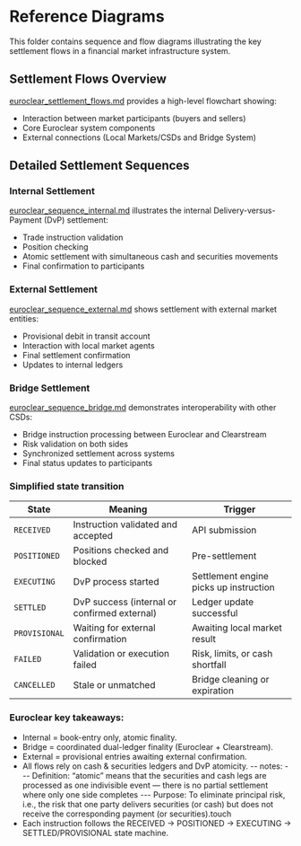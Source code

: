 # Reference Diagrams

This folder contains sequence and flow diagrams illustrating the key settlement flows in a financial market infrastructure system.

## Settlement Flows Overview
[euroclear_settlement_flows.md](euroclear_settlement_flows.md) provides a high-level flowchart showing:
- Interaction between market participants (buyers and sellers)
- Core Euroclear system components
- External connections (Local Markets/CSDs and Bridge System)

## Detailed Settlement Sequences

### Internal Settlement
[euroclear_sequence_internal.md](euroclear_sequence_internal.md) illustrates the internal Delivery-versus-Payment (DvP) settlement:
- Trade instruction validation
- Position checking
- Atomic settlement with simultaneous cash and securities movements
- Final confirmation to participants

### External Settlement
[euroclear_sequence_external.md](euroclear_sequence_external.md) shows settlement with external market entities:
- Provisional debit in transit account
- Interaction with local market agents
- Final settlement confirmation
- Updates to internal ledgers

### Bridge Settlement
[euroclear_sequence_bridge.md](euroclear_sequence_bridge.md) demonstrates interoperability with other CSDs:
- Bridge instruction processing between Euroclear and Clearstream
- Risk validation on both sides
- Synchronized settlement across systems
- Final status updates to participants

### Simplified state transition

| State         | Meaning                                      | Trigger                                |
| ------------- | -------------------------------------------- | -------------------------------------- |
| `RECEIVED`    | Instruction validated and accepted           | API submission                         |
| `POSITIONED`  | Positions checked and blocked                | Pre-settlement                         |
| `EXECUTING`   | DvP process started                          | Settlement engine picks up instruction |
| `SETTLED`     | DvP success (internal or confirmed external) | Ledger update successful               |
| `PROVISIONAL` | Waiting for external confirmation            | Awaiting local market result           |
| `FAILED`      | Validation or execution failed               | Risk, limits, or cash shortfall        |
| `CANCELLED`   | Stale or unmatched                           | Bridge cleaning or expiration          |


### Euroclear key takeaways:
- Internal = book-entry only, atomic finality.
- Bridge = coordinated dual-ledger finality (Euroclear + Clearstream).
- External = provisional entries awaiting external confirmation.
- All flows rely on cash & securities ledgers and DvP atomicity.
-- notes:
--- Definition: “atomic” means that the securities and cash legs are processed as one indivisible event — there is no partial settlement where only one side completes
--- Purpose: To eliminate principal risk, i.e., the risk that one party delivers securities (or cash) but does not receive the corresponding payment (or securities).touch
- Each instruction follows the RECEIVED → POSITIONED → EXECUTING → SETTLED/PROVISIONAL state machine.
